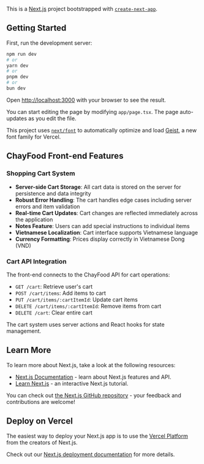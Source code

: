 This is a [Next.js](https://nextjs.org) project bootstrapped with [`create-next-app`](https://nextjs.org/docs/app/api-reference/cli/create-next-app).

## Getting Started

First, run the development server:

```bash
npm run dev
# or
yarn dev
# or
pnpm dev
# or
bun dev
```

Open [http://localhost:3000](http://localhost:3000) with your browser to see the result.

You can start editing the page by modifying `app/page.tsx`. The page auto-updates as you edit the file.

This project uses [`next/font`](https://nextjs.org/docs/app/building-your-application/optimizing/fonts) to automatically optimize and load [Geist](https://vercel.com/font), a new font family for Vercel.

## ChayFood Front-end Features

### Shopping Cart System
- **Server-side Cart Storage**: All cart data is stored on the server for persistence and data integrity
- **Robust Error Handling**: The cart handles edge cases including server errors and item validation
- **Real-time Cart Updates**: Cart changes are reflected immediately across the application
- **Notes Feature**: Users can add special instructions to individual items
- **Vietnamese Localization**: Cart interface supports Vietnamese language
- **Currency Formatting**: Prices display correctly in Vietnamese Dong (VND)

### Cart API Integration
The front-end connects to the ChayFood API for cart operations:
- `GET /cart`: Retrieve user's cart
- `POST /cart/items`: Add items to cart
- `PUT /cart/items/:cartItemId`: Update cart items
- `DELETE /cart/items/:cartItemId`: Remove items from cart
- `DELETE /cart`: Clear entire cart

The cart system uses server actions and React hooks for state management.

## Learn More

To learn more about Next.js, take a look at the following resources:

- [Next.js Documentation](https://nextjs.org/docs) - learn about Next.js features and API.
- [Learn Next.js](https://nextjs.org/learn) - an interactive Next.js tutorial.

You can check out [the Next.js GitHub repository](https://github.com/vercel/next.js) - your feedback and contributions are welcome!

## Deploy on Vercel

The easiest way to deploy your Next.js app is to use the [Vercel Platform](https://vercel.com/new?utm_medium=default-template&filter=next.js&utm_source=create-next-app&utm_campaign=create-next-app-readme) from the creators of Next.js.

Check out our [Next.js deployment documentation](https://nextjs.org/docs/app/building-your-application/deploying) for more details.
